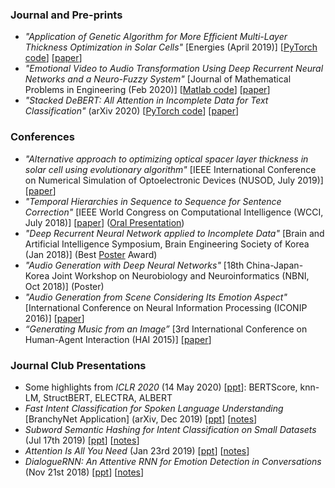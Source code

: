 ### Journal and Pre-prints
* *"Application of Genetic Algorithm for More Efficient Multi-Layer Thickness Optimization in Solar Cells"* [Energies (April 2019)] [[PyTorch code](https://github.com/gcunhase/GeneticAlgorithm-SolarCells)] [[paper](https://www.mdpi.com/1996-1073/13/7/1726)]
* *"Emotional Video to Audio Transformation Using Deep Recurrent Neural Networks and a Neuro-Fuzzy System"* [Journal of Mathematical Problems in Engineering (Feb 2020)] [[Matlab code](https://github.com/gcunhase/Emotional-Video-to-Audio-with-ANFIS-DeepRNN)] [[paper](https://www.hindawi.com/journals/mpe/2020/8478527/)]
* *"Stacked DeBERT: All Attention in Incomplete Data for Text Classification"* (arXiv 2020) [[PyTorch code](https://github.com/gcunhase/StackedDeBERT)] [[paper](https://arxiv.org/abs/2001.00137)]

### Conferences
* *"Alternative approach to optimizing optical spacer layer thickness in solar cell using evolutionary algorithm"* [IEEE International Conference on Numerical Simulation of Optoelectronic Devices (NUSOD, July 2019)] [[paper](https://www.nusod.org/2019/nusod19paper45.pdf)]
* *"Temporal Hierarchies in Sequence to Sequence for Sentence Correction"* [IEEE World Congress on Computational Intelligence (WCCI, July 2018)] [[paper](https://ieeexplore.ieee.org/stamp/stamp.jsp?arnumber=8489499)] ([Oral Presentation](./WCCI_July2018_OralPresentation.pdf))
* *"Deep Recurrent Neural Network applied to Incomplete Data"* [Brain and Artificial Intelligence Symposium, Brain Engineering Society of Korea (Jan 2018)] (Best [Poster](./BESK_Jan2018_BestPoster.pdf) Award)
* *"Audio Generation with Deep Neural Networks"* [18th China-Japan-Korea Joint Workshop on Neurobiology and Neuroinformatics (NBNI, Oct 2018)] (Poster)
* *"Audio Generation from Scene Considering Its Emotion Aspect"* [International Conference on Neural Information Processing (ICONIP 2016)] [[paper](https://link.springer.com/chapter/10.1007/978-3-319-46672-9_9)]
* *“Generating Music from an Image”* [3rd International Conference on Human-Agent Interaction (HAI 2015)] [[paper](https://www.researchgate.net/publication/286331343_Generating_Music_from_an_Image)]

### Journal Club Presentations
* Some highlights from *ICLR 2020* (14 May 2020) [[ppt](./ICLR_notes_May14th_2020.pptx)]: BERTScore, knn-LM, StructBERT, ELECTRA, ALBERT
* *Fast Intent Classification for Spoken Language Understanding* [BranchyNet Application] (arXiv, Dec 2019) [[ppt](../presentations/JournalClub-BranchyNet_application-Jan29_2020.pdf)] [[notes](./notes/branchynet.md)]
* *Subword Semantic Hashing for Intent Classification on Small Datasets* (Jul 17th 2019) [[ppt](./JournalClub-SemHash-Jul17_2019.pdf)] [[notes](../notes/subword_sem_hash.md)]
* *Attention Is All You Need* (Jan 23rd 2019) [[ppt](./JournalClub-Transformer-Jan23_2019.pptx)] [[notes](../notes/attentionisallyouneed.md)]
* *DialogueRNN: An Attentive RNN for Emotion Detection in Conversations* (Nov 21st 2018) [[ppt](./JournalClub-DialogueRNN-Nov21_2018.pptx)] [[notes](../notes/dialoguernn.md)]
